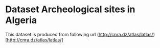 # Dataset Archeological sites in Algeria

This dataset is produced from following url 
(http://cnra.dz/atlas/latlas/)[http://cnra.dz/atlas/latlas/]

